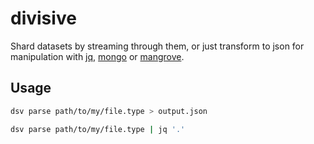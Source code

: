 divisive
========
Shard datasets by streaming through them, or just transform to json for manipulation with [jq](https://stedolan.github.io/jq/), [mongo](https://www.mongodb.com/) or [mangrove](https://www.npmjs.com/package/mangrove).

Usage
-----

```bash
dsv parse path/to/my/file.type > output.json
```

```bash
dsv parse path/to/my/file.type | jq '.'
```

